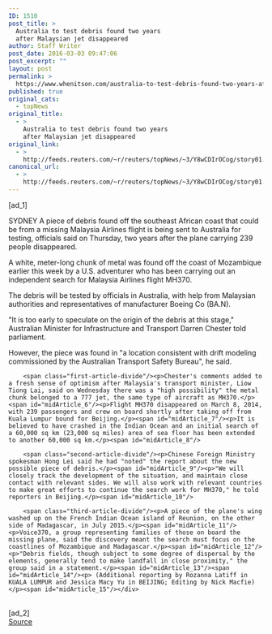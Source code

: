 ```yaml
---
ID: 1510
post_title: >
  Australia to test debris found two years
  after Malaysian jet disappeared
author: Staff Writer
post_date: 2016-03-03 09:47:06
post_excerpt: ""
layout: post
permalink: >
  https://www.whenitson.com/australia-to-test-debris-found-two-years-after-malaysian-jet-disappeared/
published: true
original_cats:
  - topNews
original_title:
  - >
    Australia to test debris found two years
    after Malaysian jet disappeared
original_link:
  - >
    http://feeds.reuters.com/~r/reuters/topNews/~3/Y8wCDIrOCog/story01.htm
canonical_url:
  - >
    http://feeds.reuters.com/~r/reuters/topNews/~3/Y8wCDIrOCog/story01.htm
---
```

 [ad_1]
<br><div id="articleText">
<span id="midArticle_start"/>

<span id="midArticle_0"/><span class="focusParagraph" readability="6"><p><span class="articleLocation">SYDNEY</span> A piece of debris found off the southeast African coast that could be from a missing Malaysia Airlines flight is being sent to Australia for testing, officials said on Thursday, two years after the plane carrying 239 people disappeared.</p></span><span id="midArticle_1"/><p>A white, meter-long chunk of metal was found off the coast of Mozambique earlier this week by a U.S. adventurer who has been carrying out an independent search for Malaysia Airlines flight MH370.</p><span id="midArticle_2"/><p>The debris will be tested by officials in Australia, with help from Malaysian authorities and representatives of manufacturer Boeing Co (<span id="symbol_BA.N_0">BA.N</span>).</p><span id="midArticle_3"/><p>"It is too early to speculate on the origin of the debris at this stage," Australian Minister for Infrastructure and Transport Darren Chester told parliament.</p><span id="midArticle_4"/><p>However, the piece was found in "a location consistent with drift modeling commissioned by the Australian Transport Safety Bureau", he said.</p><span id="midArticle_5"/>
        
        <span class="first-article-divide"/><p>Chester's comments added to a fresh sense of optimism after Malaysia's transport minister, Liow Tiong Lai, said on Wednesday there was a "high possibility" the metal chunk belonged to a 777 jet, the same type of aircraft as MH370.</p><span id="midArticle_6"/><p>Flight MH370 disappeared on March 8, 2014, with 239 passengers and crew on board shortly after taking off from Kuala Lumpur bound for Beijing.</p><span id="midArticle_7"/><p>It is believed to have crashed in the Indian Ocean and an initial search of a 60,000 sq km (23,000 sq miles) area of sea floor has been extended to another 60,000 sq km.</p><span id="midArticle_8"/>
        
        <span class="second-article-divide"/><p>Chinese Foreign Ministry spokesman Hong Lei said he had "noted" the report about the new possible piece of debris.</p><span id="midArticle_9"/><p>"We will closely track the development of the situation, and maintain close contact with relevant sides. We will also work with relevant countries to make great efforts to continue the search work for MH370," he told reporters in Beijing.</p><span id="midArticle_10"/>
        
        <span class="third-article-divide"/><p>A piece of the plane's wing washed up on the French Indian Ocean island of Reunion, on the other side of Madagascar, in July 2015.</p><span id="midArticle_11"/><p>Voice370, a group representing families of those on board the missing plane, said the discovery meant the search must focus on the coastlines of Mozambique and Madagascar.</p><span id="midArticle_12"/><p>"Debris fields, though subject to some degree of dispersal by the elements, generally tend to make landfall in close proximity," the group said in a statement.</p><span id="midArticle_13"/><span id="midArticle_14"/><p> (Additional reporting by Rozanna Latiff in KUALA LUMPUR and Jessica Macy Yu in BEIJING; Editing by Nick Macfie)</p><span id="midArticle_15"/></div>
<br>[ad_2]
<br><a href="http://feeds.reuters.com/~r/reuters/topNews/~3/Y8wCDIrOCog/story01.htm">Source </a>
